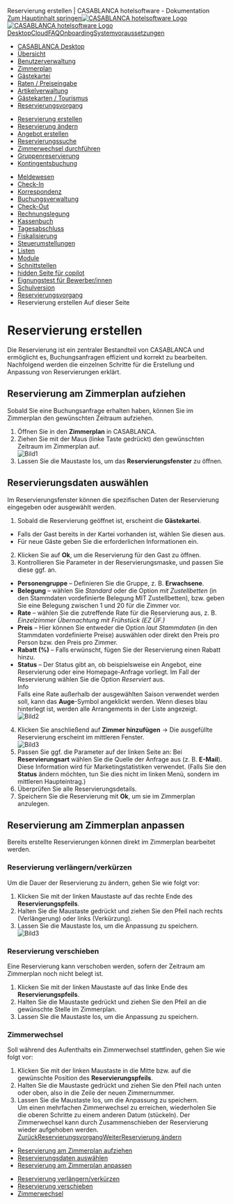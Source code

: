 Reservierung erstellen | CASABLANCA hotelsoftware - Dokumentation  
[Zum Hauptinhalt springen](https://docs.casablanca.at/desktop/reservation_process/create_reservation/#__docusaurus_skipToContent_fallback)[![CASABLANCA hotelsoftware Logo](https://docs.casablanca.at/img/logo.png) ![CASABLANCA hotelsoftware Logo](https://docs.casablanca.at/img/Casablanca_LOGO_2022_neg.png)](https://docs.casablanca.at/) [Desktop](https://docs.casablanca.at/desktop/desktop/)[Cloud](https://docs.casablanca.at/cloud/cloud_systems/)[FAQ](https://docs.casablanca.at/faq)[Onboarding](https://docs.casablanca.at/onboarding/fiscalization)[Systemvoraussetzungen](https://docs.casablanca.at/system_requirements)  
* [CASABLANCA Desktop](https://docs.casablanca.at/desktop/desktop/)
* [Übersicht](https://docs.casablanca.at/desktop/interface/)
* [Benutzerverwaltung](https://docs.casablanca.at/desktop/user_management/)
* [Zimmerplan](https://docs.casablanca.at/desktop/room_plan/)
* [Gästekartei](https://docs.casablanca.at/desktop/guest_profile/)
* [Raten / Preiseingabe](https://docs.casablanca.at/desktop/raten/)
* [Artikelverwaltung](https://docs.casablanca.at/desktop/articles/)
* [Gästekarten / Tourismus](https://docs.casablanca.at/desktop/guest_cards/)
* [Reservierungsvorgang](https://docs.casablanca.at/desktop/reservation_process/)
+ [Reservierung erstellen](https://docs.casablanca.at/desktop/reservation_process/create_reservation)
+ [Reservierung ändern](https://docs.casablanca.at/desktop/reservation_process/add_change_person_group)
+ [Angebot erstellen](https://docs.casablanca.at/desktop/reservation_process/create_offer)
+ [Reservierungssuche](https://docs.casablanca.at/desktop/reservation_process/reservation_search)
+ [Zimmerwechsel durchführen](https://docs.casablanca.at/desktop/reservation_process/room_change)
+ [Gruppenreservierung](https://docs.casablanca.at/desktop/reservation_process/group_reservation/)
+ [Kontingentsbuchung](https://docs.casablanca.at/desktop/reservation_process/quota_booking/)
* [Meldewesen](https://docs.casablanca.at/desktop/registration/)
* [Check-In](https://docs.casablanca.at/desktop/check_in/)
* [Korrespondenz](https://docs.casablanca.at/desktop/correspondence/)
* [Buchungsverwaltung](https://docs.casablanca.at/desktop/account/)
* [Check-Out](https://docs.casablanca.at/desktop/check-out/)
* [Rechnungslegung](https://docs.casablanca.at/desktop/accounting/)
* [Kassenbuch](https://docs.casablanca.at/desktop/cashbook/)
* [Tagesabschluss](https://docs.casablanca.at/desktop/daily_closing/)
* [Fiskalisierung](https://docs.casablanca.at/desktop/fiscalization/)
* [Steuerumstellungen](https://docs.casablanca.at/desktop/tax_changes/)
* [Listen](https://docs.casablanca.at/desktop/lists/)
* [Module](https://docs.casablanca.at/desktop/module/)
* [Schnittstellen](https://docs.casablanca.at/desktop/interfaces/)
* [hidden Seite für copilot](https://docs.casablanca.at/desktop/hidden_copilot)
* [Eignungstest für Bewerber/innen](https://docs.casablanca.at/desktop/qualification)
* [Schulversion](https://docs.casablanca.at/desktop/schoolversion)  
* [Reservierungsvorgang](https://docs.casablanca.at/desktop/reservation_process/)
* Reservierung erstellen
Auf dieser Seite

# Reservierung erstellen  
Die Reservierung ist ein zentraler Bestandteil von CASABLANCA und ermöglicht es, Buchungsanfragen effizient und korrekt zu bearbeiten. Nachfolgend werden die einzelnen Schritte für die Erstellung und Anpassung von Reservierungen erklärt.

## Reservierung am Zimmerplan aufziehen[](https://docs.casablanca.at/desktop/reservation_process/create_reservation/#reservierung-am-zimmerplan-aufziehen "Direkter Link zu Reservierung am Zimmerplan aufziehen")  
Sobald Sie eine Buchungsanfrage erhalten haben, können Sie im Zimmerplan den gewünschten Zeitraum aufziehen.  
1. Öffnen Sie in den **Zimmerplan** in CASABLANCA.
2. Ziehen Sie mit der Maus (linke Taste gedrückt) den gewünschten Zeitraum im Zimmerplan auf.  
![Bild1](https://docs.casablanca.at/assets/images/reservierung_aufziehen-da0fc9a2bbae29de6449f2ff7cd4915e.png "Reservierung aufziehen")  
3. Lassen Sie die Maustaste los, um das **Reservierungsfenster** zu öffnen.

## Reservierungsdaten auswählen[](https://docs.casablanca.at/desktop/reservation_process/create_reservation/#reservierungsdaten-auswählen "Direkter Link zu Reservierungsdaten auswählen")  
Im Reservierungsfenster können die spezifischen Daten der Reservierung eingegeben oder ausgewählt werden.  
1. Sobald die Reservierung geöffnet ist, erscheint die **Gästekartei**.
* Falls der Gast bereits in der Kartei vorhanden ist, wählen Sie diesen aus.
* Für neue Gäste geben Sie die erforderlichen Informationen ein.
2. Klicken Sie auf **Ok**, um die Reservierung für den Gast zu öffnen.
3. Kontrollieren Sie Parameter in der Reservierungsmaske, und passen Sie diese ggf. an.
* **Personengruppe** – Definieren Sie die Gruppe, z. B. **Erwachsene**.
* **Belegung** – wählen Sie *Standard* oder die Option *mit Zustellbetten* (in den Stammdaten vordefinierte Belegung MIT Zustellbetten), bzw. geben Sie eine Belegung zwischen 1 und 20 für die Zimmer vor.
* **Rate** – wählen Sie die zutreffende Rate für die Reservierung aus, z. B. *Einzelzimmer Übernachtung mit Frühstück (EZ ÜF.)*
* **Preis** – Hier können Sie entweder die Option *laut Stammdaten* (in den Stammdaten vordefinierte Preise) auswählen oder direkt den Preis pro Person bzw. den Preis pro Zimmer.
* **Rabatt (%)** – Falls erwünscht, fügen Sie der Reservierung einen Rabatt hinzu.
* **Status** – Der Status gibt an, ob beispielsweise ein Angebot, eine Reservierung oder eine Homepage-Anfrage vorliegt. Im Fall der Reservierung wählen Sie die Option *Reserviert* aus.  
Info  
Falls eine Rate außerhalb der ausgewählten Saison verwendet werden soll, kann das **Auge**-Symbol angeklickt werden. Wenn dieses blau hinterlegt ist, werden alle Arrangements in der Liste angezeigt.  
![Bild2](https://docs.casablanca.at/assets/images/reservierung_erstellen-90cda5cb7132f9a0357f1f98630582ac.png "Reservierung erstellen")  
4. Klicken Sie anschließend auf **Zimmer hinzufügen** -> Die ausgefüllte Reservierung erscheint im mittleren Fenster.  
![Bild3](https://docs.casablanca.at/assets/images/reservierung_ansicht-aa844b3a560e09470a1eaf21a53ac571.png "Reservierung Ansicht")  
5. Passen Sie ggf. die Parameter auf der linken Seite an: Bei **Reservierungsart** wählen Sie die Quelle der Anfrage aus (z. B. **E-Mail**). Diese Information wird für Marketingstatistiken verwendet. (Falls Sie den **Status** ändern möchten, tun Sie dies nicht im linken Menü, sondern im mittleren Haupteintrag.)
6. Überprüfen Sie alle Reservierungsdetails.
7. Speichern Sie die Reservierung mit **Ok**, um sie im Zimmerplan anzulegen.

## Reservierung am Zimmerplan anpassen[](https://docs.casablanca.at/desktop/reservation_process/create_reservation/#reservierung-am-zimmerplan-anpassen "Direkter Link zu Reservierung am Zimmerplan anpassen")  
Bereits erstellte Reservierungen können direkt im Zimmerplan bearbeitet werden.

### Reservierung verlängern/verkürzen[](https://docs.casablanca.at/desktop/reservation_process/create_reservation/#reservierung-verlängernverkürzen "Direkter Link zu Reservierung verlängern/verkürzen")  
Um die Dauer der Reservierung zu ändern, gehen Sie wie folgt vor:  
1. Klicken Sie mit der linken Maustaste auf das rechte Ende des **Reservierungspfeils**.
2. Halten Sie die Maustaste gedrückt und ziehen Sie den Pfeil nach rechts (Verlängerung) oder links (Verkürzung).
3. Lassen Sie die Maustaste los, um die Anpassung zu speichern.  
![Bild3](https://docs.casablanca.at/assets/images/reservierung_verlaengern-efbcde3219857b0d04c9bd345bee33bc.png "Reservierung verlängern")

### Reservierung verschieben[](https://docs.casablanca.at/desktop/reservation_process/create_reservation/#reservierung-verschieben "Direkter Link zu Reservierung verschieben")  
Eine Reservierung kann verschoben werden, sofern der Zeitraum am Zimmerplan noch nicht belegt ist.  
1. Klicken Sie mit der linken Maustaste auf das linke Ende des **Reservierungspfeils**.
2. Halten Sie die Maustaste gedrückt und ziehen Sie den Pfeil an die gewünschte Stelle im Zimmerplan.
3. Lassen Sie die Maustaste los, um die Anpassung zu speichern.

### Zimmerwechsel[](https://docs.casablanca.at/desktop/reservation_process/create_reservation/#zimmerwechsel "Direkter Link zu Zimmerwechsel")  
Soll während des Aufenthalts ein Zimmerwechsel stattfinden, gehen Sie wie folgt vor:  
1. Klicken Sie mit der linken Maustaste in die Mitte bzw. auf die gewünschte Position des **Reservierungspfeils**.
2. Halten Sie die Maustaste gedrückt und ziehen Sie den Pfeil nach unten oder oben, also in die Zeile der neuen Zimmernummer.
3. Lassen Sie die Maustaste los, um die Anpassung zu speichern.  
Um einen mehrfachen Zimmerwechsel zu erreichen, wiederholen Sie die oberen Schritte zu einem anderen Datum (stückeln). Der Zimmerwechsel kann durch Zusammenschieben der Reservierung wieder aufgehoben werden.  
[ZurückReservierungsvorgang](https://docs.casablanca.at/desktop/reservation_process/)[WeiterReservierung ändern](https://docs.casablanca.at/desktop/reservation_process/add_change_person_group)  
* [Reservierung am Zimmerplan aufziehen](https://docs.casablanca.at/desktop/reservation_process/create_reservation/#reservierung-am-zimmerplan-aufziehen)
* [Reservierungsdaten auswählen](https://docs.casablanca.at/desktop/reservation_process/create_reservation/#reservierungsdaten-auswählen)
* [Reservierung am Zimmerplan anpassen](https://docs.casablanca.at/desktop/reservation_process/create_reservation/#reservierung-am-zimmerplan-anpassen)
+ [Reservierung verlängern/verkürzen](https://docs.casablanca.at/desktop/reservation_process/create_reservation/#reservierung-verlängernverkürzen)
+ [Reservierung verschieben](https://docs.casablanca.at/desktop/reservation_process/create_reservation/#reservierung-verschieben)
+ [Zimmerwechsel](https://docs.casablanca.at/desktop/reservation_process/create_reservation/#zimmerwechsel)